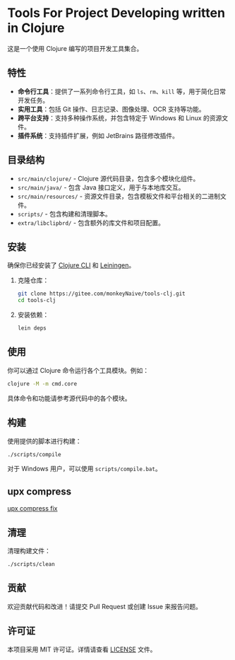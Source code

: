 # Tools For Project Developing written in Clojure

这是一个使用 Clojure 编写的项目开发工具集合。

## 特性

- **命令行工具**：提供了一系列命令行工具，如 `ls`、`rm`、`kill` 等，用于简化日常开发任务。
- **实用工具**：包括 Git 操作、日志记录、图像处理、OCR 支持等功能。
- **跨平台支持**：支持多种操作系统，并包含特定于 Windows 和 Linux 的资源文件。
- **插件系统**：支持插件扩展，例如 JetBrains 路径修改插件。

## 目录结构

- `src/main/clojure/` - Clojure 源代码目录，包含多个模块化组件。
- `src/main/java/` - 包含 Java 接口定义，用于与本地库交互。
- `src/main/resources/` - 资源文件目录，包含模板文件和平台相关的二进制文件。
- `scripts/` - 包含构建和清理脚本。
- `extra/libclipbrd/` - 包含额外的库文件和项目配置。

## 安装

确保你已经安装了 [Clojure CLI](https://clojure.org/guides/getting_started) 和 [Leiningen](https://leiningen.org/)。

1. 克隆仓库：
   ```bash
   git clone https://gitee.com/monkeyNaive/tools-clj.git
   cd tools-clj
   ```

2. 安装依赖：
   ```bash
   lein deps
   ```

## 使用

你可以通过 Clojure 命令运行各个工具模块。例如：

```bash
clojure -M -m cmd.core
```

具体命令和功能请参考源代码中的各个模块。

## 构建

使用提供的脚本进行构建：

```bash
./scripts/compile
```

对于 Windows 用户，可以使用 `scripts/compile.bat`。

## upx compress

[upx compress fix](https://github.com/upx/upx/issues/670#issuecomment-2869306660)

## 清理

清理构建文件：

```bash
./scripts/clean
```

## 贡献

欢迎贡献代码和改进！请提交 Pull Request 或创建 Issue 来报告问题。

## 许可证

本项目采用 MIT 许可证。详情请查看 [LICENSE](LICENSE) 文件。
